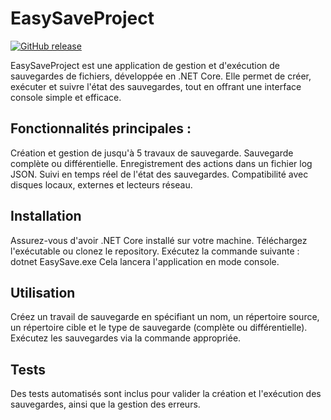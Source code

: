 # EasySaveProject
[![GitHub release](https://img.shields.io/github/v/release/Y-Kadri/EasySaveProject?label=Release&style=flat)](https://github.com/Y-Kadri/EasySaveProject/releases)

EasySaveProject est une application de gestion et d'exécution de sauvegardes de fichiers, développée en .NET Core. Elle permet de créer, exécuter et suivre l'état des sauvegardes, tout en offrant une interface console simple et efficace.

## Fonctionnalités principales :
Création et gestion de jusqu'à 5 travaux de sauvegarde.
Sauvegarde complète ou différentielle.
Enregistrement des actions dans un fichier log JSON.
Suivi en temps réel de l'état des sauvegardes.
Compatibilité avec disques locaux, externes et lecteurs réseau.

## Installation
Assurez-vous d'avoir .NET Core installé sur votre machine.
Téléchargez l'exécutable ou clonez le repository.
Exécutez la commande suivante :
dotnet EasySave.exe
Cela lancera l'application en mode console.

## Utilisation
Créez un travail de sauvegarde en spécifiant un nom, un répertoire source, un répertoire cible et le type de sauvegarde (complète ou différentielle).
Exécutez les sauvegardes via la commande appropriée.

## Tests
Des tests automatisés sont inclus pour valider la création et l'exécution des sauvegardes, ainsi que la gestion des erreurs.